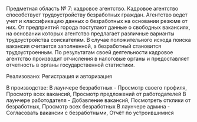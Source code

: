 Предметная область № 7: кадровое агентство.
Кадровое агентство способствует трудоустройству безработных граждан.
Агентство ведет учет и классификацию данных о безработных на основании резюме от них. 
От предприятий города поступают данные о свободных вакансиях, на основании которых агентство предлагает различные варианты трудоустройства соискателям. 
В случае положительного исхода поиска вакансия считается заполненной, а безработный становится трудоустроенным. 
По результатам своей деятельности кадровое агентство производит отчисления в налоговые органы и предоставляет отчетность в органы государственной статистики.

Реализовано:
Регистрация и авторизация

В производстве:
В лаунчере безработных - Просмотр своего профиля, Просмотр всех вакансий, Просмотр предложений от работодателей
В лаунчере работодателя - Добавление вакансий, Посмотреть отклики от безработных, Просмотр всех безработных
В лаунчере админа - Согласовать вакансии с безработными, Отчёт по устроившимися
